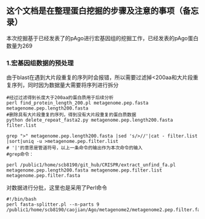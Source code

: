 ## 这个文档是在整理蛋白挖掘的步骤及注意的事项（备忘录）

本次挖掘基于已经发表了的pAgo进行宏基因组的挖掘工作，已经发表的pAgo蛋白数量为269

### 1.宏基因组数据的预处理
由于blast在遇到大片段重复的序列时会报错，所以需要过滤掉<200aa和大片段重复序列，同时因为数据量大需要将序列进行拆分

```
#经过过滤得到长度大于200aa的蛋白质用于后续分析
perl find_protein_length_200.pl metagenome.pep.fasta metagenome.pep.length200.fasta 
#删除具有大片段重复的序列，得到没有大片段重复的蛋白质数据
python delete_repeat_fasta2.py metagenome.pep.length200.fasta filter.list

grep ">" metagenome.pep.length200.fasta |sed 's/>//'|cat - filter.list |sort|uniq -u >metagenome.pep.filter.list
# '|'的意思是管道符号，以上一条命令的输出作为本次命令的输入
#grep命令：

perl /public1/home/scb8190/git_hub/CRISPR/extract_unfind_fa.pl metagenome.pep.length200.fasta metagenome.pep.filter.list metagenome.pep.filter.fasta
```

对数据进行分批，这里也是采用了Perl命令

```
#!/bin/bash
perl fasta-splitter.pl --n-parts 9 /public1/home/scb8190/caojian/Ago/metagenome2/metagenome2.pep.filter.fasta
```





